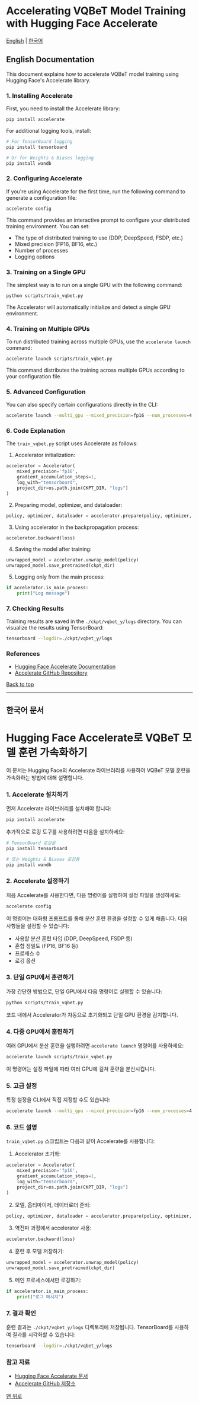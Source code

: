 # Accelerating VQBeT Model Training with Hugging Face Accelerate

[English](#english) | [한국어](#korean)

<a id="english"></a>
## English Documentation

This document explains how to accelerate VQBeT model training using Hugging Face's Accelerate library.

### 1. Installing Accelerate

First, you need to install the Accelerate library:

```bash
pip install accelerate
```

For additional logging tools, install:

```bash
# For TensorBoard logging
pip install tensorboard

# Or for Weights & Biases logging
pip install wandb
```

### 2. Configuring Accelerate

If you're using Accelerate for the first time, run the following command to generate a configuration file:

```bash
accelerate config
```

This command provides an interactive prompt to configure your distributed training environment. You can set:

- The type of distributed training to use (DDP, DeepSpeed, FSDP, etc.)
- Mixed precision (FP16, BF16, etc.)
- Number of processes
- Logging options

### 3. Training on a Single GPU

The simplest way is to run on a single GPU with the following command:

```bash
python scripts/train_vqbet.py
```

The Accelerator will automatically initialize and detect a single GPU environment.

### 4. Training on Multiple GPUs

To run distributed training across multiple GPUs, use the `accelerate launch` command:

```bash
accelerate launch scripts/train_vqbet.py
```

This command distributes the training across multiple GPUs according to your configuration file.

### 5. Advanced Configuration

You can also specify certain configurations directly in the CLI:

```bash
accelerate launch --multi_gpu --mixed_precision=fp16 --num_processes=4 scripts/train_vqbet.py
```

### 6. Code Explanation

The `train_vqbet.py` script uses Accelerate as follows:

1. Accelerator initialization:
```python
accelerator = Accelerator(
    mixed_precision='fp16',
    gradient_accumulation_steps=1,
    log_with="tensorboard",
    project_dir=os.path.join(CKPT_DIR, "logs")
)
```

2. Preparing model, optimizer, and dataloader:
```python
policy, optimizer, dataloader = accelerator.prepare(policy, optimizer, dataloader)
```

3. Using accelerator in the backpropagation process:
```python
accelerator.backward(loss)
```

4. Saving the model after training:
```python
unwrapped_model = accelerator.unwrap_model(policy)
unwrapped_model.save_pretrained(ckpt_dir)
```

5. Logging only from the main process:
```python
if accelerator.is_main_process:
    print("Log message")
```

### 7. Checking Results

Training results are saved in the `./ckpt/vqbet_y/logs` directory. You can visualize the results using TensorBoard:

```bash
tensorboard --logdir=./ckpt/vqbet_y/logs
```

### References

- [Hugging Face Accelerate Documentation](https://huggingface.co/docs/accelerate/index)
- [Accelerate GitHub Repository](https://github.com/huggingface/accelerate)

[Back to top](#accelerating-vqbet-model-training-with-hugging-face-accelerate)

---

<a id="korean"></a>
## 한국어 문서

# Hugging Face Accelerate로 VQBeT 모델 훈련 가속화하기

이 문서는 Hugging Face의 Accelerate 라이브러리를 사용하여 VQBeT 모델 훈련을 가속화하는 방법에 대해 설명합니다.

### 1. Accelerate 설치하기

먼저 Accelerate 라이브러리를 설치해야 합니다:

```bash
pip install accelerate
```

추가적으로 로깅 도구를 사용하려면 다음을 설치하세요:

```bash
# TensorBoard 로깅용
pip install tensorboard

# 또는 Weights & Biases 로깅용
pip install wandb
```

### 2. Accelerate 설정하기

처음 Accelerate를 사용한다면, 다음 명령어를 실행하여 설정 파일을 생성하세요:

```bash
accelerate config
```

이 명령어는 대화형 프롬프트를 통해 분산 훈련 환경을 설정할 수 있게 해줍니다. 다음 사항들을 설정할 수 있습니다:

- 사용할 분산 훈련 타입 (DDP, DeepSpeed, FSDP 등)
- 혼합 정밀도 (FP16, BF16 등)
- 프로세스 수
- 로깅 옵션

### 3. 단일 GPU에서 훈련하기

가장 간단한 방법으로, 단일 GPU에서 다음 명령어로 실행할 수 있습니다:

```bash
python scripts/train_vqbet.py
```

코드 내에서 Accelerator가 자동으로 초기화되고 단일 GPU 환경을 감지합니다.

### 4. 다중 GPU에서 훈련하기

여러 GPU에서 분산 훈련을 실행하려면 `accelerate launch` 명령어를 사용하세요:

```bash
accelerate launch scripts/train_vqbet.py
```

이 명령어는 설정 파일에 따라 여러 GPU에 걸쳐 훈련을 분산시킵니다.

### 5. 고급 설정

특정 설정을 CLI에서 직접 지정할 수도 있습니다:

```bash
accelerate launch --multi_gpu --mixed_precision=fp16 --num_processes=4 scripts/train_vqbet.py
```

### 6. 코드 설명

`train_vqbet.py` 스크립트는 다음과 같이 Accelerate를 사용합니다:

1. Accelerator 초기화:
```python
accelerator = Accelerator(
    mixed_precision='fp16',
    gradient_accumulation_steps=1,
    log_with="tensorboard",
    project_dir=os.path.join(CKPT_DIR, "logs")
)
```

2. 모델, 옵티마이저, 데이터로더 준비:
```python
policy, optimizer, dataloader = accelerator.prepare(policy, optimizer, dataloader)
```

3. 역전파 과정에서 accelerator 사용:
```python
accelerator.backward(loss)
```

4. 훈련 후 모델 저장하기:
```python
unwrapped_model = accelerator.unwrap_model(policy)
unwrapped_model.save_pretrained(ckpt_dir)
```

5. 메인 프로세스에서만 로깅하기:
```python
if accelerator.is_main_process:
    print("로그 메시지")
```

### 7. 결과 확인

훈련 결과는 `./ckpt/vqbet_y/logs` 디렉토리에 저장됩니다. TensorBoard를 사용하여 결과를 시각화할 수 있습니다:

```bash
tensorboard --logdir=./ckpt/vqbet_y/logs
```

### 참고 자료

- [Hugging Face Accelerate 문서](https://huggingface.co/docs/accelerate/index)
- [Accelerate GitHub 저장소](https://github.com/huggingface/accelerate)

[맨 위로](#accelerating-vqbet-model-training-with-hugging-face-accelerate) 